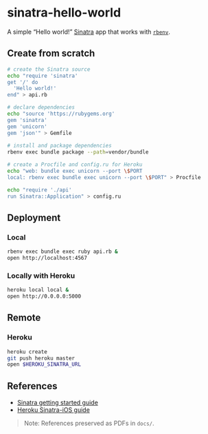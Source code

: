 # sinatra-hello-world

A simple “Hello world!” [Sinatra](http://sinatrarb.com) app that works with [`rbenv`](https://github.com/rbenv/rbenv).

## Create from scratch

```sh
# create the Sinatra source
echo "require 'sinatra'
get '/' do
  'Hello world!'
end" > api.rb

# declare dependencies  
echo "source 'https://rubygems.org'
gem 'sinatra'
gem 'unicorn'
gem 'json'" > Gemfile   
  
# install and package dependencies
rbenv exec bundle package --path=vendor/bundle

# create a Procfile and config.ru for Heroku
echo "web: bundle exec unicorn --port \$PORT
local: rbenv exec bundle exec unicorn --port \$PORT" > Procfile

echo "require './api'
run Sinatra::Application" > config.ru
```

## Deployment

### Local

```sh
rbenv exec bundle exec ruby api.rb &
open http://localhost:4567
```

### Locally with Heroku

```sh
heroku local local &
open http://0.0.0.0:5000
```

## Remote

### Heroku

```sh
heroku create
git push heroku master
open $HEROKU_SINATRA_URL
```

## References

- [Sinatra getting started guide](http://sinatrarb.com/intro.html)
- [Heroku Sinatra-iOS guide](https://devcenter.heroku.com/articles/getting-started-ios-development-sinatra-cedar)

> Note: References preserved as PDFs in `docs/`.
